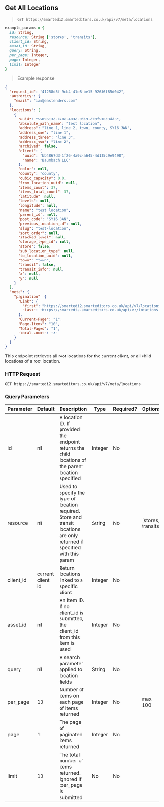 ## Get All Locations

> `GET https://smartedi2.smarteditors.co.uk/api/v7/meta/locations`

```ruby
example_params = {
  id: String,
  resource: String ['stores', 'transits'],
  client_id: String,
  asset_id: String,
  query: String,
  per_page: Integer,
  page: Integer,
  limit: Integer
}
```


> Example response

```json
{
  "request_id": "41258d5f-9cb4-41e8-be15-92686f85d042",
  "authority": {
    "email": "ian@eastenders.com"
  },
  "locations": [
    {
      "uuid": "5509613e-ee0e-403e-9de9-dc9f500c3dd3",
      "absolute_path_name": "test location",
      "address": "line 1, line 2, town, county, SY16 3AN",
      "address_one": "line 1",
      "address_three": "line 3",
      "address_two": "line 2",
      "archived": false,
      "client": {
        "uuid": "bb4867d3-1f26-4a0c-a645-4d185c9e9498",
        "name": "Baumbach LLC"
      },
      "color": null,
      "county": "county",
      "cubic_capacity": 0.0,
      "from_location_uuid": null,
      "items_count": 37,
      "items_total_count": 37,
      "latitude": null,
      "levels": null,
      "longitude": null,
      "name": "test location",
      "parent_id": null,
      "post_code": "SY16 3AN",
      "previous_location_id": null,
      "slug": "test-location",
      "sort_order": null,
      "stacked_level": null,
      "storage_type_id": null,
      "store": false,
      "sub_location_type": null,
      "to_location_uuid": null,
      "town": "town",
      "transit": false,
      "transit_info": null,
      "x": null,
      "y": null
    }
  ],
  "meta": {
    "pagination": {
      "Link": {
        "first": "https://smartedi2.smarteditors.co.uk/api/v7/locations?page=1",
        "last": "https://smartedi2.smarteditors.co.uk/api/v7/locations?page=1"
      },
      "Current-Page": "1",
      "Page-Items": "10",
      "Total-Pages": "1",
      "Total-Count": "3"
    }
  }
}
```

This endpoint retrieves all root locations for the current client, or all child locations of a root location.

### HTTP Request

`GET https://smartedi2.smarteditors.co.uk/api/v7/meta/locations`

### Query Parameters

Parameter | Default | Description | Type | Required? | Options
--------- | ------- | ----------- | ---- | -------- | -------
id | nil | A location ID. If provided the endpoint returns the child locations of the parent location specified | Integer | No
resource | nil | Used to specify the type of location required. Store and transit locations are only returned if specified with this param | String | No | [stores, transits]
client_id | current client id | Return locations linked to a specific client | Integer | No
asset_id | nil | An Item ID. If no client_id is submitted, the client_id from this Item is used | Integer | No
query | nil | A search parameter applied to location fields | String | No | 
per_page | 10 | Number of items on each page of items returned | Integer | No | max 100
page | 1 | The page of paginated items returned | Integer | No | 
limit | 10 | The total number of items returned. Ignored if :per_page is submitted | No | No | 

